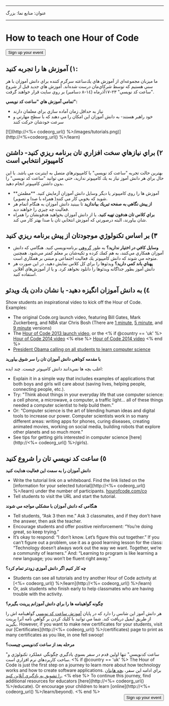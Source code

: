 * * *

عنوان: منابع نما: بزرگ

* * *

<div class="row">
  <h1 class="col-sm-6">
    How to teach one Hour of Code
  </h1>
  
  <div class="col-sm-6 button-container centered">
    <a href="/#join"><button class="signup-button">Sign up your event</button></a>
  </div>
</div>

## ١) آموزش ها را تجربه كنيد:

ما ميزبان مجموعه‌اي از آموزش هاي يك‌ساعته سرگرم كننده براي دانش آموزان با هر سني هستيم كه توسط شركاي‌مان درست شد‌ه‌اند. آموزش هاي جديد قبل از شروع "ساعت كد نويسي" ٢٣-١٧آذرماه (١٤-٨ دسامبر) بر روي سايت قرار خواهند گرفت.

**تمامي آموزش هاي "ساعت كد نويسي":**

  * نياز به حداقل زمان آماده سازي براي معلمان دارند
  * خود راهبر هستند- به دانش آموزان اين امكان را مي دهند كه با سطح مهارتي و سرعت خودشان حركت كنند

[![](http://<%= codeorg_url() %>/images/tutorials.png)](http://<%=codeorg_url() %>/learn)

## ٢) براي نيازهاي سخت افزاري تان برنامه ريزي كنيد- داشتن كامپيوتر انتخابي است

بهترين حالت تجربه "ساعت كد نويسي" با كامپيوترهاي متصل به اينترنت مي باشد. با اين حال براي هر دانش آموز نياز به يك كامپيوتر نداريد، حتي مي توانيد "ساعت كد نويسي" را بدون داشتن كامپيوتر انجام دهيد.

  * **آموزش ها را روي كامپيوتر يا ديگر وسايل دانش آموزان آزمايش كنيد. **مطمئن شويد كه بخوبي كار مي كنند( همراه با صدا و تصوير).
  * **از پيش نگاهي به صفحه تبريك بياندازيد** تا ببينيد دانش آموزان به هنگام اتمام هر فعاليت چه چيزي را خواهند ديد. 
  * **براي كلاس تان هدفون تهيه كنيد**، يا از دانش آموزان بخواهيد هدفونشان را همراه شان بياورند، البته درصورتي كه آموزش انتخابي تان با صدا بهتر كار مي كند.

## ٣) بر اساس تكنولوژي موجودتان از پيش برنامه ريزي كنيد

  * **وسايل كافي در اختيار نداريد؟** به طور [گروهي](http://www.ncwit.org/resources/pair-programming-box-power-collaborative-learning) برنامه‌نويسي كنيد. هنگامي كه دانش آموزان همكاري مي‌كنند، به هم كمك كرده و تكيه‌شان بر معلم كمتر مي‌شود. همچنين متوجه مي شوند كه دانش كامپيوتر يك فعاليت اجتماعي و مبتني بر همكاري است.
  * **پهناي باند كمي داريد؟** ويدئوها را براي كل كلاس نمايش دهيد، در اين صورت هر دانش آموز بطور جداگانه ويدئوها را دانلود نخواهد كرد. و يا از آموزش‌هاي آفلاين استفاده كنيد.

## ٤) به دانش آموزان انگيزه دهيد- با نشان دادن يك ويدئو

Show students an inspirational video to kick off the Hour of Code. Examples:

  * The original Code.org launch video, featuring Bill Gates, Mark Zuckerberg, and NBA star Chris Bosh (There are [1 minute](https://www.youtube.com/watch?v=qYZF6oIZtfc), [5 minute](https://www.youtube.com/watch?v=nKIu9yen5nc), and [9 minute](https://www.youtube.com/watch?v=dU1xS07N-FA) versions)
  * The [Hour of Code 2013 launch video](https://www.youtube.com/watch?v=FC5FbmsH4fw), or the <% if @country == 'uk' %> [Hour of Code 2014 video](https://www.youtube.com/watch?v=96B5-JGA9EQ) <% else %> [Hour of Code 2014 video](https://www.youtube.com/watch?v=rH7AjDMz_dc&index=2&list=PLzdnOPI1iJNe1WmdkMG-Ca8cLQpdEAL7Q) <% end %>
  * [President Obama calling on all students to learn computer science](https://www.youtube.com/watch?v=6XvmhE1J9PY)

**با مقدمه كوتاهي دانش آموزان تان را سر شوق بياوريد**

اغلب بچه ها نمي‌دانند دانش كامپيوتر چيست. چند ايده:

  * Explain it in a simple way that includes examples of applications that both boys and girls will care about (saving lives, helping people, connecting people, etc.).
  * Try: "Think about things in your everyday life that use computer science: a cell phone, a microwave, a computer, a traffic light… all of these things needed a computer scientist to help build them.”
  * Or: “Computer science is the art of blending human ideas and digital tools to increase our power. Computer scientists work in so many different areas: writing apps for phones, curing diseases, creating animated movies, working on social media, building robots that explore other planets and so much more."
  * See tips for getting girls interested in computer science [here](http://<%= codeorg_url() %>/girls). 

## ٥) ساعت كد نويسي تان را شروع كنيد

**دانش آموزان را به سمت اين فعاليت هدايت كنيد**

  * Write the tutorial link on a whiteboard. Find the link listed on the [information for your selected tutorial](http://<%= codeorg_url() %>/learn) under the number of participants. [hourofcode.com/co](http://hourofcode.com/co)
  * Tell students to visit the URL and start the tutorial.

**هنگامي كه دانش آموزان با مشكلي مواجه مي شوند**

  * Tell students, “Ask 3 then me.” Ask 3 classmates, and if they don’t have the answer, then ask the teacher.
  * Encourage students and offer positive reinforcement: “You’re doing great, so keep trying.”
  * It’s okay to respond: “I don’t know. Let’s figure this out together.” If you can’t figure out a problem, use it as a good learning lesson for the class: “Technology doesn’t always work out the way we want. Together, we’re a community of learners.” And: “Learning to program is like learning a new language; you won’t be fluent right away.“

**چه كار كنيم اگر دانش آموزي زودتر تمام كرد؟**

  * Students can see all tutorials and try another Hour of Code activity at [<%= codeorg_url() %>/learn](http://<%= codeorg_url() %>/learn)
  * Or, ask students who finish early to help classmates who are having trouble with the activity.

**چگونه گواهينامه ها را براي دانش آموزانم پرينت بگيرم؟**

هر دانش آموز اين شانس را دارد كه در پايان [آموزش ساعت كد نويسي](http://studio.code.org) گواهينامه اش را از طريق ايميل دريافت كند. شما مي توانيد با كليك كردن بر گواهي نامه آنرا پرينت بگيريد. However, if you want to make new certificates for your students, visit our [Certificates](http://<%= codeorg_url() %>/certificates) page to print as many certificates as you like, in one fell swoop!

**مرحله بعد از ساعت كدنويسي چيست؟**

"ساعت کدنويسي" تنها اولين قدم در سفر بسوي يادگيري چگونگي عملكرد تكنولوژي و ساخت كاربردهاي نرم افزاري است. <% if @country == 'uk' %> The Hour of Code is just the first step on a journey to learn more about how technology works and how to create software applications. براي ادامه اين سفر، [بچه هايتان را تشويق به يادگيري آنلاين كنيد](http://uk.code.org/learn/beyond). <% else %> To continue this journey, find additional resources for educators [here](http://<%= codeorg_url() %>/educate). Or encourage your children to learn [online](http://<%= codeorg_url() %>/learn/beyond). <% end %> <a style="display: block" href="/#join"><button style="float: right;">Sign up your event</button></a>